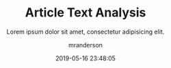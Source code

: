 ---
date: 2019-05-16 23:48:05
layout: post
title: Article Text Analysis
subtitle: 'Lorem ipsum dolor sit amet, consectetur adipisicing elit.'
description: >-
  L
image: assets/img/reports/bbc.jpg
optimized_image: assets/img/reports/bbc.jpg
url: google.com
category: NLP
tags:
  - Sentiments
  - Topics
author: mranderson
paginate: true
---
